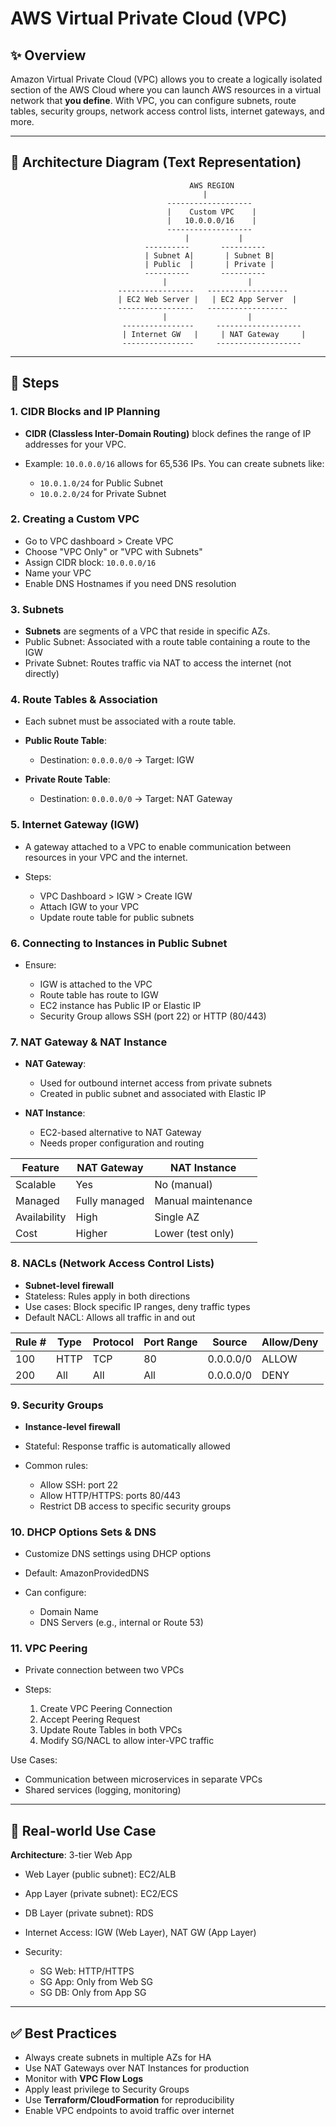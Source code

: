 # AWS Virtual Private Cloud (VPC)

## ✨ Overview

Amazon Virtual Private Cloud (VPC) allows you to create a logically isolated section of the AWS Cloud where you can launch AWS resources in a virtual network that **you define**. With VPC, you can configure subnets, route tables, security groups, network access control lists, internet gateways, and more.


---

## 📏 Architecture Diagram (Text Representation)

```
                                        AWS REGION
                                           |
                                   -------------------
                                   |    Custom VPC    |
                                   |   10.0.0.0/16    |
                                   -------------------
                                       |           |
                              ----------       ----------
                              | Subnet A|       | Subnet B|
                              | Public  |       | Private |
                              ----------       ----------
                                  |                  |
                        -----------------   ------------------
                        | EC2 Web Server |   | EC2 App Server  |
                        -----------------   ------------------
                                  |                  |
                         ----------------     -------------------
                         | Internet GW   |     | NAT Gateway     |
                         ----------------     -------------------
```

---

## 📆 Steps

### 1. CIDR Blocks and IP Planning

* **CIDR (Classless Inter-Domain Routing)** block defines the range of IP addresses for your VPC.
* Example: `10.0.0.0/16` allows for 65,536 IPs. You can create subnets like:

  * `10.0.1.0/24` for Public Subnet
  * `10.0.2.0/24` for Private Subnet

### 2. Creating a Custom VPC

* Go to VPC dashboard > Create VPC
* Choose "VPC Only" or "VPC with Subnets"
* Assign CIDR block: `10.0.0.0/16`
* Name your VPC
* Enable DNS Hostnames if you need DNS resolution

### 3. Subnets

* **Subnets** are segments of a VPC that reside in specific AZs.
* Public Subnet: Associated with a route table containing a route to the IGW
* Private Subnet: Routes traffic via NAT to access the internet (not directly)

### 4. Route Tables & Association

* Each subnet must be associated with a route table.
* **Public Route Table**:

  * Destination: `0.0.0.0/0` → Target: IGW
* **Private Route Table**:

  * Destination: `0.0.0.0/0` → Target: NAT Gateway

### 5. Internet Gateway (IGW)

* A gateway attached to a VPC to enable communication between resources in your VPC and the internet.
* Steps:

  * VPC Dashboard > IGW > Create IGW
  * Attach IGW to your VPC
  * Update route table for public subnets

### 6. Connecting to Instances in Public Subnet

* Ensure:

  * IGW is attached to the VPC
  * Route table has route to IGW
  * EC2 instance has Public IP or Elastic IP
  * Security Group allows SSH (port 22) or HTTP (80/443)

### 7. NAT Gateway & NAT Instance

* **NAT Gateway**:

  * Used for outbound internet access from private subnets
  * Created in public subnet and associated with Elastic IP
* **NAT Instance**:

  * EC2-based alternative to NAT Gateway
  * Needs proper configuration and routing

| Feature      | NAT Gateway   | NAT Instance       |
| ------------ | ------------- | ------------------ |
| Scalable     | Yes           | No (manual)        |
| Managed      | Fully managed | Manual maintenance |
| Availability | High          | Single AZ          |
| Cost         | Higher        | Lower (test only)  |

### 8. NACLs (Network Access Control Lists)

* **Subnet-level firewall**
* Stateless: Rules apply in both directions
* Use cases: Block specific IP ranges, deny traffic types
* Default NACL: Allows all traffic in and out

| Rule # | Type | Protocol | Port Range | Source    | Allow/Deny |
| ------ | ---- | -------- | ---------- | --------- | ---------- |
| 100    | HTTP | TCP      | 80         | 0.0.0.0/0 | ALLOW      |
| 200    | All  | All      | All        | 0.0.0.0/0 | DENY       |

### 9. Security Groups

* **Instance-level firewall**
* Stateful: Response traffic is automatically allowed
* Common rules:

  * Allow SSH: port 22
  * Allow HTTP/HTTPS: ports 80/443
  * Restrict DB access to specific security groups

### 10. DHCP Options Sets & DNS

* Customize DNS settings using DHCP options
* Default: AmazonProvidedDNS
* Can configure:

  * Domain Name
  * DNS Servers (e.g., internal or Route 53)

### 11. VPC Peering

* Private connection between two VPCs
* Steps:

  1. Create VPC Peering Connection
  2. Accept Peering Request
  3. Update Route Tables in both VPCs
  4. Modify SG/NACL to allow inter-VPC traffic

Use Cases:

* Communication between microservices in separate VPCs
* Shared services (logging, monitoring)

---

## 🚀 Real-world Use Case

**Architecture**: 3-tier Web App

* Web Layer (public subnet): EC2/ALB
* App Layer (private subnet): EC2/ECS
* DB Layer (private subnet): RDS
* Internet Access: IGW (Web Layer), NAT GW (App Layer)
* Security:

  * SG Web: HTTP/HTTPS
  * SG App: Only from Web SG
  * SG DB: Only from App SG

---

## ✅ Best Practices

* Always create subnets in multiple AZs for HA
* Use NAT Gateways over NAT Instances for production
* Monitor with **VPC Flow Logs**
* Apply least privilege to Security Groups
* Use **Terraform/CloudFormation** for reproducibility
* Enable VPC endpoints to avoid traffic over internet


